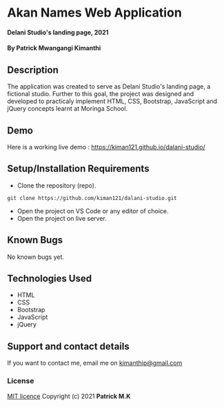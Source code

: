 # Akan Names Web Application

#### Delani Studio's landing page, 2021

#### By **Patrick Mwangangi Kimanthi**

## Description

The application was created to serve as Delani Studio's landing page, a fictional studio. Further to this goal, the project was designed and developed to practicaly implement HTML, CSS, Bootstrap, JavaScript and jQuery concepts learnt at Moringa School.

## Demo

Here is a working live demo : https://kiman121.github.io/dalani-studio/

## Setup/Installation Requirements

- Clone the repository (repo).

```
git clone https://github.com/kiman121/dalani-studio.git
```

- Open the project on VS Code or any editor of choice.
- Open the project on live server.

## Known Bugs

No known bugs yet.

## Technologies Used

- HTML
- CSS
- Bootstrap
- JavaScript
- jQuery

## Support and contact details

If you want to contact me, email me on kimanthip@gmail.com

### License

[MIT licence](https://github.com/kiman121/dalani-studio/blob/master/LICENCE)
Copyright (c) 2021 **Patrick M.K**
